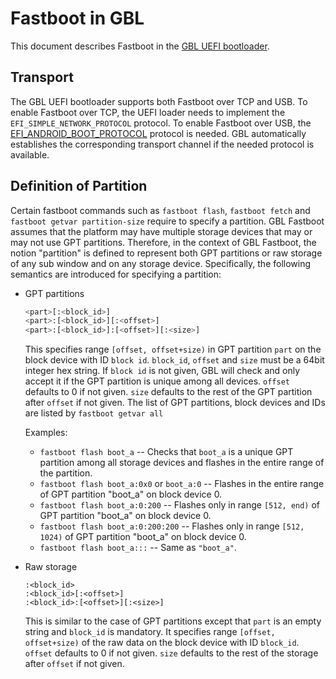 # Fastboot in GBL

This document describes Fastboot in the [GBL UEFI bootloader](../efi/BUILD).

## Transport

The GBL UEFI bootloader supports both Fastboot over TCP and USB. To enable
Fastboot over TCP, the UEFI loader needs to implement the
`EFI_SIMPLE_NETWORK_PROTOCOL` protocol. To enable Fastboot over USB, the
[EFI_ANDROID_BOOT_PROTOCOL](./EFI_ANDROID_BOOT_PROTOCOL.md) protocol is needed.
GBL automatically establishes the corresponding transport channel if the needed
protocol is available.

## Definition of Partition

Certain fastboot commands such as `fastboot flash`, `fastboot fetch` and
`fastboot getvar partition-size` require to specify a partition. GBL Fastboot
assumes that the platform may have multiple storage devices that may or may not
use GPT partitions. Therefore, in the context of GBL Fastboot, the notion
"partition" is defined to represent both GPT partitions or raw storage of any
sub window and on any storage device. Specifically, the following semantics are
introduced for specifying a partition:

* GPT partitions
  ```sh
  <part>[:<block_id>]
  <part>:[<block_id>][:<offset>]
  <part>:[<block_id>]:[<offset>][:<size>]
  ```
  This specifies range `[offset, offset+size)` in GPT partition `part` on the
  block device with ID `block id`. `block_id`, `offset` and `size` must be a
  64bit integer hex string. If `block id` is not given, GBL will check and only
  accept it if the GPT partition is unique among all devices. `offset` defaults
  to 0 if not given. `size` defaults to the rest of the GPT partition after
  `offset` if not given. The list of GPT partitions, block devices and IDs are
  listed by `fastboot getvar all`

  Examples:
  * `fastboot flash boot_a` -- Checks that `boot_a` is a unique GPT partition
  among all storage devices and flashes in the entire range of the partition.
  * `fastboot flash boot_a:0x0` or `boot_a:0` -- Flashes in the entire range of
  GPT partition "boot_a" on block device 0.
  * `fastboot flash boot_a:0:200` -- Flashes only in range `[512, end)` of GPT
  partition "boot_a" on block device 0.
  * `fastboot flash boot_a:0:200:200` -- Flashes only in range `[512, 1024)` of
  GPT partition "boot_a" on block device 0.
  * `fastboot flash boot_a:::` -- Same as `"boot_a"`.

* Raw storage
  ```
  :<block_id>
  :<block_id>[:<offset>]
  :<block_id>:[<offset>][:<size>]
  ```
  This is similar to the case of GPT partitions except that `part` is an empty
  string and `block_id` is mandatory. It specifies range `[offset, offset+size)`
  of the raw data on the block device with ID `block_id`. `offset` defaults to
  0 if not given. `size` defaults to the rest of the storage after `offset` if
  not given.
